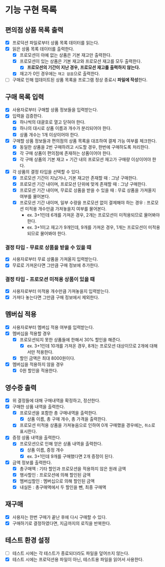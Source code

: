 # 기능 구현 목록

## 편의점 상품 목록 출력

- [x] 프로덕션 파일로부터 상품 목록 데이터를 읽는다.
- [x] 읽은 상품 목록 데이터를 출력한다.
  - [x] 프로모션이 아예 없는 상품은 기본 재고만 출력한다.
  - [x] 프로모션이 있는 상품은 기본 재고와 프로모션 재고를 모두 출력한다.
    - [x] **프로모션의 기간이 지난 경우, 프로모션 재고를 출력하지 않는다.**
  - [x] 재고가 0인 경우에는 `재고 없음`으로 출력한다.
- [ ] 구매로 인해 업데이트된 상품 목록을 프로그램 정상 종료시 **파일에 작성**한다.

## 구매 목록 입력

- [x] 사용자로부터 구매할 상품 정보들을 입력받는다.
- [x] 입력을 검증한다.
  - [x] 하나씩의 대괄호로 열고 닫혀야 한다.
  - [x] 하나의 대시로 상품 이름과 개수가 분리되어야 한다.
  - [x] 상품 개수는 1개 이상이어야 한다.
- [x] 구매할 상품 정보들과 편의점의 상품 목록을 대조하여 결제 가능 여부를 체크한다.
  - [x] 동일한 상품을 2번 구매하려고 시도할 경우, 한번에 구매하도록 처리한다.
  - [x] 각 구매 상품이 편의점에 존재하는 상품이어야 한다.
  - [x] 각 구매 상품의 기본 재고 + 기간 내의 프로모션 재고가 구매량 이상이어야 한다.
- [x] 각 상품의 결정 타입을 선택할 수 있다.
  - [x] 프로모션 기간이 지났거나, 기본 재고만 존재할 때 : 그냥 구매한다.
  - [x] 프로모션 기간 내이며, 프로모션 단위에 맞게 존재할 때 : 그냥 구매한다.
  - [x] 프로모션 기간 내이며, 무료로 상품을 받을 수 있을 때 : 무료 상품을 가져올지 여부를 물어본다.
  - [x] 프로모션 기간 내이며, 일부 수량을 프로모션 없이 결제해야 하는 경우 : 프로모션 미적용 개수만큼 가져놓을지 여부를 물어본다.
    - ex. 3+1인데 6개를 가져온 경우, 2개는 프로모션이 미적용되므로 물어봐야 한다.
    - ex. 3+1이고 재고가 9개인데, 9개를 가져온 경우, 1개는 프로모션이 미적용되므로 물어봐야 한다.

### 결정 타입 - 무료로 상품을 받을 수 있을 때

- [x] 사용자로부터 무료 상품을 가져올지 입력받는다.
- [x] 무료로 가져온다면 그만큼 구매 정보에 추가한다.

### 결정 타입 - 프로모션 미적용 상품이 있을 때

- [x] 사용자로부터 미적용 개수만큼 가져놓을지 입력받는다.
- [x] 가져다 놓는다면 그만큼 구매 정보에서 제외한다.

## 멤버십 적용

- [x] 사용자로부터 멤버십 적용 여부를 입력받는다.
- [x] 멤버십을 적용할 경우
  - [x] 프로모션되지 못한 상품들에 한해서 30% 할인을 해준다.
    - [x] ex. 3+1인데 10개를 가져온 경우, 8개는 프로모션 대상이므로 2개에 대해서만 적용한다.
  - [x] 할인 금액은 최대 8000원이다.
- [x] 멤버십을 적용하지 않을 경우
  - [x] 0원 할인을 적용한다.

## 영수증 출력

- [x] 위 결정들에 대해 구매내역을 확정하고, 정산한다.
- [x] 구매한 상품 내역을 출력한다.
  - [x] 프로모션을 포함한 총 구매내역을 출력한다.
    - [x] 상품 이름, 총 구매 개수, 총 가격을 출력한다.
  - [x] 프로모션 미적용 상품을 가져놓음으로 인하여 0개 구매했을 경우에는, `취소`로 표시한다.
- [x] 증정 상품 내역을 출력한다.
  - [x] 프로모션으로 인해 얻은 상품 내역을 출력한다.
    - [x] 상품 이름, 증정 개수
    - [x] ex. 3+1인데 9개를 구매했다면 2개 증정이 된다.
- [x] 금액 정보를 출력한다.
  - [x] 총구매액 : 기타 할인과 프로모션을 적용하지 않은 원래 금액
  - [x] 행사할인 : 프로모션에 의해 할인된 금액
  - [x] 멤버십할인 : 멤버십으로 의해 할인된 금액
  - [x] 내실돈 : 총구매액에서 두 할인을 뺀, 최종 구매액

## 재구매

- [x] 사용자는 한번 구매가 끝난 후에 다시 구매할 수 있다.
- [x] 구매하기로 결정하였다면, 지금까지의 로직을 반복한다.

## 테스트 환경 설정

- [ ] 테스트 시에는 각 테스트가 종료되더라도 파일을 덮어쓰지 않는다.
- [x] 테스트 시에는 프로덕션용 파일이 아닌, 테스트용 파일을 읽어서 사용한다.
